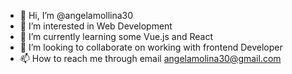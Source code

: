- 👋 Hi, I’m @angelamollina30
- 👀 I’m interested in Web Development 
- 🌱 I’m currently learning some Vue.js and React
- 💞️ I’m looking to collaborate on working with frontend Developer
- 📫 How to reach me through email angelamolina30@gmail.com 

<!---
angelamollina30/angelamollina30 is a ✨ special ✨ repository because its `README.md` (this file) appears on your GitHub profile.
You can click the Preview link to take a look at your changes.
--->
